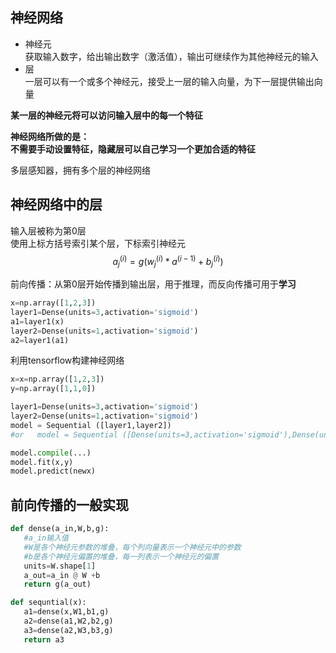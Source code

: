 ## 神经网络
- 神经元  
   获取输入数字，给出输出数字（激活值），输出可继续作为其他神经元的输入
- 层  
   一层可以有一个或多个神经元，接受上一层的输入向量，为下一层提供输出向量

**某一层的神经元将可以访问输入层中的每一个特征**    


**神经网络所做的是：  
不需要手动设置特征，隐藏层可以自己学习一个更加合适的特征**

多层感知器，拥有多个层的神经网络

## 神经网络中的层
输入层被称为第0层  
使用上标方括号索引某个层，下标索引神经元
$$a_j^{(i)}=g( w_j^{(i)}*a^{(i-1)}+b_j^{(i)} )$$

前向传播：从第0层开始传播到输出层，用于推理，而反向传播可用于**学习**

```python
x=np.array([1,2,3])
layer1=Dense(units=3,activation='sigmoid')
a1=layer1(x)
layer2=Dense(units=1,activation='sigmoid')
a2=layer1(a1)
```
利用tensorflow构建神经网络
```python
x=x=np.array([1,2,3])
y=np.array([1,1,0])

layer1=Dense(units=3,activation='sigmoid')
layer2=Dense(units=1,activation='sigmoid')
model = Sequential ([layer1,layer2])
#or   model = Sequential ([Dense(units=3,activation='sigmoid'),Dense(units=1,activation='sigmoid')])

model.compile(...)
model.fit(x,y)
model.predict(newx)
```

## 前向传播的一般实现
```python
def dense(a_in,W,b,g):
   #a_in输入值
   #W是各个神经元参数的堆叠，每个列向量表示一个神经元中的参数
   #b是各个神经元偏置的堆叠，每一列表示一个神经元的偏置
   units=W.shape[1]
   a_out=a_in @ W +b
   return g(a_out)

def sequntial(x):
   a1=dense(x,W1,b1,g)
   a2=dense(a1,W2,b2,g)
   a3=dense(a2,W3,b3,g)
   return a3
```
   
